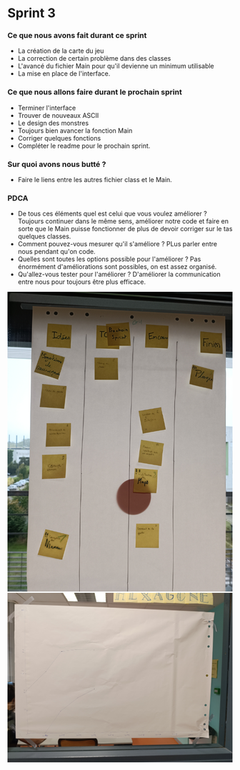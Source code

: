 # Sprint 3

### Ce que nous avons fait durant ce sprint

* La création de la carte du jeu
* La correction de certain problème dans des classes
* L'avancé du fichier Main pour qu'il devienne un minimum utilisable
* La mise en place de l'interface.

### Ce que nous allons faire durant le prochain sprint
* Terminer l'interface
* Trouver de nouveaux ASCII
* Le design des monstres
* Toujours bien avancer la fonction Main
* Corriger quelques fonctions
* Compléter le readme pour le prochain sprint.

### Sur quoi avons nous butté ?
* Faire le liens entre les autres fichier class et le Main.

### PDCA
* De tous ces éléments quel est celui que vous voulez améliorer ? Toujours continuer dans le même sens, améliorer notre code et faire en sorte que le Main puisse fonctionner de plus de devoir corriger sur le tas quelques classes.
* Comment pouvez-vous mesurer qu'il s'améliore ? PLus parler entre nous pendant qu'on code.
* Quelles sont toutes les options possible pour l'améliorer ? Pas énormément d'améliorations sont possibles, on est assez organisé.
* Qu'allez-vous tester pour l'améliorer ? D'améliorer la communication entre nous pour toujours être plus efficace.

![radiateur_d'information](../ressource/Radiateur_d'information_3.jpg)
![burn-up_chart](../ressource/sprint3.jpg)